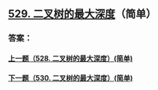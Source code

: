## [529. 二叉树的最大深度](https://leetcode-cn.com/problems/merge-two-sorted-lists/)（简单）





### 答案：



#### [上一题（528. 二叉树的最大深度）(简单)](https://github.com/sdwwld/leetCode/blob/master/src/main/java/com/wld/java/leetcode/leetCode0528.md)

#### [下一题（530. 二叉树的最大深度）(简单)](https://github.com/sdwwld/leetCode/blob/master/src/main/java/com/wld/java/leetcode/leetCode0530.md)